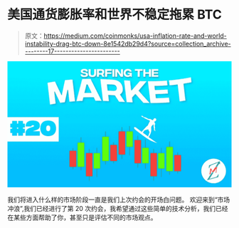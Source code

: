 # 美国通货膨胀率和世界不稳定拖累 BTC

> 原文：<https://medium.com/coinmonks/usa-inflation-rate-and-world-instability-drag-btc-down-8e1542db29d4?source=collection_archive---------17----------------------->

![](img/addb74fb9529067eeab471f028e0442c.png)

我们将进入什么样的市场阶段一直是我们上次约会的开场白问题。
欢迎来到“市场冲浪”,我们已经进行了第 20 次约会，我希望通过这些简单的技术分析，我们已经在某些方面帮助了你，甚至只是评估不同的市场观点。